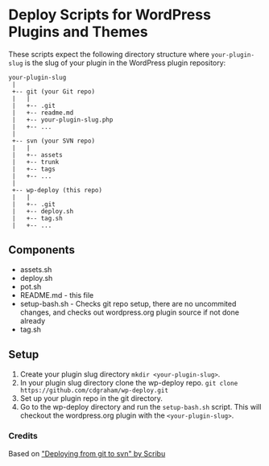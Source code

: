 # Deploy Scripts for WordPress Plugins and Themes

These scripts expect the following directory structure where `your-plugin-slug` is 
the slug of your plugin in the WordPress plugin repository:

	your-plugin-slug
	 |
	 +-- git (your Git repo)
	 |   |
	 |   +-- .git
	 |   +-- readme.md
	 |   +-- your-plugin-slug.php
	 |   +-- ...
	 |
	 +-- svn (your SVN repo)
	 |   |
	 |   +-- assets
	 |   +-- trunk
	 |   +-- tags
	 |   +-- ...
	 |   
	 +-- wp-deploy (this repo)
	 |   |
	 |   +-- .git
	 |   +-- deploy.sh
	 |   +-- tag.sh
	 |   +-- ...

## Components
* assets.sh
* deploy.sh
* pot.sh
* README.md - this file
* setup-bash.sh - Checks git repo setup, there are no uncommited changes, and checks out wordpress.org plugin source if not done already
* tag.sh

## Setup
1. Create your plugin slug directory `mkdir <your-plugin-slug>`.
2. In your plugin slug directory clone the wp-deploy repo. `git clone https://github.com/cdgraham/wp-deploy.git`
3. Set up your plugin repo in the git directory.
4. Go to the wp-deploy directory and run the `setup-bash.sh` script. This will checkout the wordpress.org plugin with the `<your-plugin-slug>`.

### Credits

Based on ["Deploying from git to svn" by Scribu](http://scribu.net/blog/deploying-from-git-to-svn.html)

